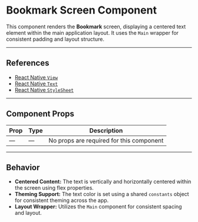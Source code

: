 # Bookmark Screen Component

This component renders the **Bookmark** screen, displaying a centered text element within the main application layout. It uses the `Main` wrapper for consistent padding and layout structure.

---

## References

- [React Native `View`](https://reactnative.dev/docs/view)
- [React Native `Text`](https://reactnative.dev/docs/text)
- [React Native `StyleSheet`](https://reactnative.dev/docs/stylesheet)

---

## Component Props

| Prop | Type | Description                              |
| ---- | ---- | ---------------------------------------- |
| —    | —    | No props are required for this component |

---

## Behavior

- **Centered Content:** The text is vertically and horizontally centered within the screen using flex properties.
- **Theming Support:** The text color is set using a shared `constants` object for consistent theming across the app.
- **Layout Wrapper:** Utilizes the `Main` component for consistent spacing and layout.
